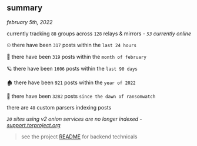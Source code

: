 
## summary
_february 5th, 2022_

currently tracking `88` groups across `128` relays & mirrors - _`53` currently online_

⏲ there have been `317` posts within the `last 24 hours`

🦈 there have been `319` posts within the `month of february`

🪐 there have been `1606` posts within the `last 90 days`

🏚 there have been `921` posts within the `year of 2022`

🦕 there have been `3282` posts `since the dawn of ransomwatch`

there are `48` custom parsers indexing posts

_`20` sites using v2 onion services are no longer indexed - [support.torproject.org](https://support.torproject.org/onionservices/v2-deprecation/)_

> see the project [README](https://github.com/thetanz/ransomwatch#ransomwatch--) for backend technicals
